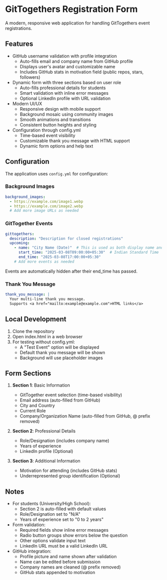 # GitTogethers Registration Form

A modern, responsive web application for handling GitTogethers event registrations.

## Features

- GitHub username validation with profile integration
  - Auto-fills email and company name from GitHub profile
  - Displays user's avatar and customizable name
  - Includes GitHub stats in motivation field (public repos, stars, followers)
- Dynamic form with three sections based on user role
  - Auto-fills professional details for students
  - Smart validation with inline error messages
  - Optional LinkedIn profile with URL validation
- Modern UI/UX
  - Responsive design with mobile support
  - Background mosaic using community images
  - Smooth animations and transitions
  - Consistent button heights and styling
- Configuration through config.yml
  - Time-based event visibility
  - Customizable thank you message with HTML support
  - Dynamic form options and help text

## Configuration

The application uses `config.yml` for configuration:

### Background Images
```yaml
background_images:
  - https://example.com/image1.webp
  - https://example.com/image2.webp
  # Add more image URLs as needed
```

### GitTogether Events
```yaml
gittogethers:
  description: "Description for closed registrations"
  upcoming:
    - name: "City Name (Date)"  # This is used as both display name and form value
      start_time: "2025-03-08T09:00:00+05:30"  # Indian Standard Time
      end_time: "2025-03-08T17:00:00+05:30"
    # Add more events as needed
```

Events are automatically hidden after their end_time has passed.

### Thank You Message
```yaml
thank_you_message: |
  Your multi-line thank you message.
  Supports <a href="mailto:example@example.com">HTML links</a>
```

## Local Development

1. Clone the repository
2. Open index.html in a web browser
3. For testing without config.yml:
   - A "Test Event" option will be displayed
   - Default thank you message will be shown
   - Background will use placeholder images

## Form Sections

1. **Section 1**: Basic Information
   - GitTogether event selection (time-based visibility)
   - Email address (auto-filled from GitHub)
   - City and Country
   - Current Role
   - Company/Organization Name (auto-filled from GitHub, @ prefix removed)

2. **Section 2**: Professional Details
   - Role/Designation (includes company name)
   - Years of experience
   - LinkedIn profile (Optional)

3. **Section 3**: Additional Information
   - Motivation for attending (includes GitHub stats)
   - Underrepresented group identification (Optional)

## Notes

- For students (University/High School):
  - Section 2 is auto-filled with default values
  - Role/Designation set to "N/A"
  - Years of experience set to "0 to 2 years"
- Form validation:
  - Required fields show inline error messages
  - Radio button groups show errors below the question
  - Other options validate input text
  - LinkedIn URL must be a valid LinkedIn URL
- GitHub integration:
  - Profile picture and name shown after validation
  - Name can be edited before submission
  - Company names are cleaned (@ prefix removed)
  - GitHub stats appended to motivation
